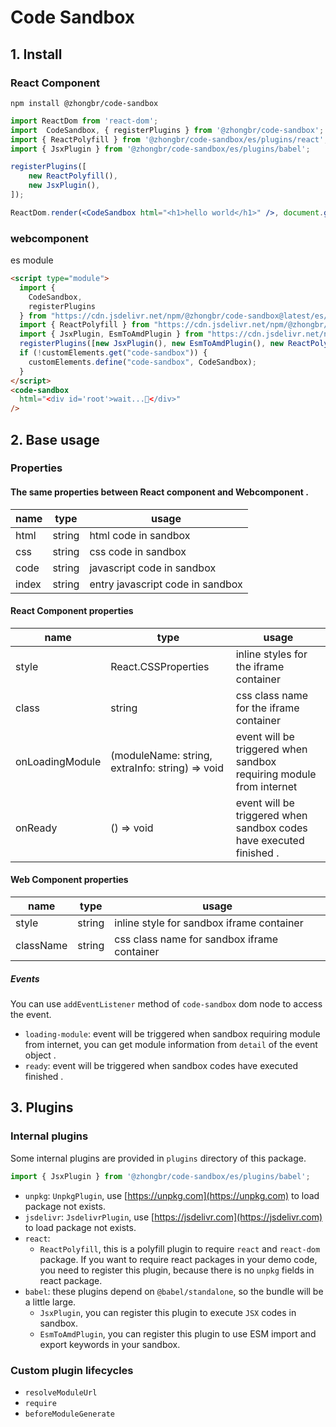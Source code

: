 # Code Sandbox

## 1. Install

### React Component

```shell
npm install @zhongbr/code-sandbox
```

```jsx
import ReactDom from 'react-dom';
import  CodeSandbox, { registerPlugins } from '@zhongbr/code-sandbox';
import { ReactPolyfill } from '@zhongbr/code-sandbox/es/plugins/react';
import { JsxPlugin } from '@zhongbr/code-sandbox/es/plugins/babel';

registerPlugins([
    new ReactPolyfill(),
    new JsxPlugin(),
]);

ReactDom.render(<CodeSandbox html="<h1>hello world</h1>" />, document.getElementById('root'));
```

### webcomponent
es module
```html
<script type="module">
  import {
    CodeSandbox,
    registerPlugins
  } from "https://cdn.jsdelivr.net/npm/@zhongbr/code-sandbox@latest/es/webcomponent.js";
  import { ReactPolyfill } from "https://cdn.jsdelivr.net/npm/@zhongbr/code-sandbox@latest/es/plugins/react/index.js";
  import { JsxPlugin, EsmToAmdPlugin } from "https://cdn.jsdelivr.net/npm/@zhongbr/code-sandbox@latest/es/plugins/babel/index.js";
  registerPlugins([new JsxPlugin(), new EsmToAmdPlugin(), new ReactPolyfill()]);
  if (!customElements.get("code-sandbox")) {
    customElements.define("code-sandbox", CodeSandbox);
  }
</script>
<code-sandbox
  html="<div id='root'>wait...🚀</div>"
/>
```

## 2. Base usage

### Properties

#### The same properties between React component and Webcomponent .

| name  | type   | usage                            |
|-------|--------|----------------------------------|
| html  | string | html code in sandbox             |
| css   | string | css code in sandbox              |
| code  | string | javascript code in sandbox       |
| index | string | entry javascript code in sandbox |

#### React Component properties

| name            | type                                            | usage                                                               |
|-----------------|-------------------------------------------------|---------------------------------------------------------------------|
| style           | React.CSSProperties                             | inline styles for the iframe container                              |
| class           | string                                          | css class name for the iframe container                             |
| onLoadingModule | (moduleName: string, extraInfo: string) => void | event will be triggered when sandbox requiring module from internet |
| onReady         | () => void                                      | event will be triggered when sandbox codes have executed finished . |

#### Web Component properties

| name      | type   | usage                                       |
|-----------|--------|---------------------------------------------|
| style     | string | inline style for sandbox iframe container   |
| className | string | css class name for sandbox iframe container |

##### Events

You can use `addEventListener` method of `code-sandbox` dom node to access the event.

- `loading-module`: event will be triggered when sandbox requiring module from internet, you can get module information from `detail` of the event object .
- `ready`: event will be triggered when sandbox codes have executed finished .

## 3. Plugins

### Internal plugins

Some internal plugins are provided in `plugins` directory of this package.

```javascript
import { JsxPlugin } from '@zhongbr/code-sandbox/es/plugins/babel';
```

- `unpkg`: `UnpkgPlugin`, use [https://unpkg.com](https://unpkg.com) to load package not exists.
- `jsdelivr`: `JsdelivrPlugin`, use [https://jsdelivr.com](https://jsdelivr.com) to load package not exists.
- `react`: 
  - `ReactPolyfill`, this is a polyfill plugin to require `react` and `react-dom` package. 
  If you want to require react packages in your demo code, you need to register this plugin, because there is no `unpkg` fields in react package.
- `babel`: these plugins depend on `@babel/standalone`, so the bundle will be a little large.
  - `JsxPlugin`, you can register this plugin to execute `JSX` codes in sandbox.
  - `EsmToAmdPlugin`, you can register this plugin to use ESM import and export keywords in your sandbox.

### Custom plugin lifecycles

- `resolveModuleUrl`
- `require`
- `beforeModuleGenerate`
